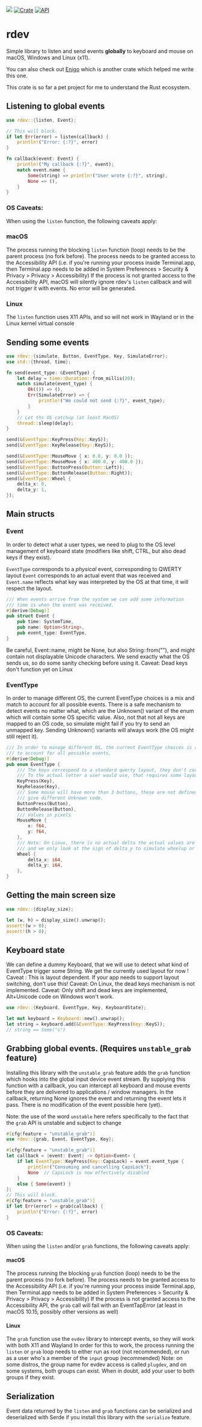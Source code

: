 ![](https://github.com/Narsil/rdev/workflows/build/badge.svg?branch=main)
[![Crate](https://img.shields.io/crates/v/rdev.svg)](https://crates.io/crates/rdev)
[![API](https://docs.rs/rdev/badge.svg)](https://docs.rs/rdev)

# rdev

Simple library to listen and send events **globally** to keyboard and mouse on macOS, Windows and Linux
(x11).

You can also check out [Enigo](https://github.com/Enigo-rs/Enigo) which is another
crate which helped me write this one.

This crate is so far a pet project for me to understand the Rust ecosystem.

## Listening to global events

```rust
use rdev::{listen, Event};

// This will block.
if let Err(error) = listen(callback) {
    println!("Error: {:?}", error)
}

fn callback(event: Event) {
    println!("My callback {:?}", event);
    match event.name {
        Some(string) => println!("User wrote {:?}", string),
        None => (),
    }
}
```

### OS Caveats:
When using the `listen` function, the following caveats apply:

### macOS
The process running the blocking `listen` function (loop) needs to be the parent process (no fork before).
The process needs to be granted access to the Accessibility API (i.e. if you're running your process
inside Terminal.app, then Terminal.app needs to be added in
System Preferences > Security & Privacy > Privacy > Accessibility)
If the process is not granted access to the Accessibility API, macOS will silently ignore rdev's
`listen` callback and will not trigger it with events. No error will be generated.

### Linux
The `listen` function uses X11 APIs, and so will not work in Wayland or in the Linux kernel virtual console

## Sending some events

```rust
use rdev::{simulate, Button, EventType, Key, SimulateError};
use std::{thread, time};

fn send(event_type: &EventType) {
    let delay = time::Duration::from_millis(20);
    match simulate(event_type) {
        Ok(()) => (),
        Err(SimulateError) => {
            println!("We could not send {:?}", event_type);
        }
    }
    // Let ths OS catchup (at least MacOS)
    thread::sleep(delay);
}

send(&EventType::KeyPress(Key::KeyS));
send(&EventType::KeyRelease(Key::KeyS));

send(&EventType::MouseMove { x: 0.0, y: 0.0 });
send(&EventType::MouseMove { x: 400.0, y: 400.0 });
send(&EventType::ButtonPress(Button::Left));
send(&EventType::ButtonRelease(Button::Right));
send(&EventType::Wheel {
    delta_x: 0,
    delta_y: 1,
});
```
## Main structs
### Event

In order to detect what a user types, we need to plug to the OS level management
of keyboard state (modifiers like shift, CTRL, but also dead keys if they exist).

`EventType` corresponds to a *physical* event, corresponding to QWERTY layout
`Event` corresponds to an actual event that was received and `Event.name` reflects
what key was interpreted by the OS at that time, it will respect the layout.

```rust
/// When events arrive from the system we can add some information
/// time is when the event was received.
#[derive(Debug)]
pub struct Event {
    pub time: SystemTime,
    pub name: Option<String>,
    pub event_type: EventType,
}
```

Be careful, Event::name, might be None, but also String::from(""), and might contain
not displayable Unicode characters. We send exactly what the OS sends us, so do some sanity checking
before using it.
Caveat: Dead keys don't function yet on Linux

### EventType

In order to manage different OS, the current EventType choices is a mix and match to account for all possible events.
There is a safe mechanism to detect events no matter what, which are the
Unknown() variant of the enum which will contain some OS specific value.
Also, not that not all keys are mapped to an OS code, so simulate might fail if you
try to send an unmapped key. Sending Unknown() variants will always work (the OS might
still reject it).

```rust
/// In order to manage different OS, the current EventType choices is a mix&match
/// to account for all possible events.
#[derive(Debug)]
pub enum EventType {
    /// The keys correspond to a standard qwerty layout, they don't correspond
    /// To the actual letter a user would use, that requires some layout logic to be added.
    KeyPress(Key),
    KeyRelease(Key),
    /// Some mouse will have more than 3 buttons, these are not defined, and different OS will
    /// give different Unknown code.
    ButtonPress(Button),
    ButtonRelease(Button),
    /// Values in pixels
    MouseMove {
        x: f64,
        y: f64,
    },
    /// Note: On Linux, there is no actual delta the actual values are ignored for delta_x
    /// and we only look at the sign of delta_y to simulate wheelup or wheeldown.
    Wheel {
        delta_x: i64,
        delta_y: i64,
    },
}
```


## Getting the main screen size

```rust
use rdev::{display_size};

let (w, h) = display_size().unwrap();
assert!(w > 0);
assert!(h > 0);
```

## Keyboard state

We can define a dummy Keyboard, that we will use to detect
what kind of EventType trigger some String. We get the currently used
layout for now !
Caveat : This is layout dependent. If your app needs to support
layout switching, don't use this!
Caveat: On Linux, the dead keys mechanism is not implemented.
Caveat: Only shift and dead keys are implemented, Alt+Unicode code on Windows won't work.

```rust
use rdev::{Keyboard, EventType, Key, KeyboardState};

let mut keyboard = Keyboard::new().unwrap();
let string = keyboard.add(&EventType::KeyPress(Key::KeyS));
// string == Some("s")
```

## Grabbing global events. (Requires `unstable_grab` feature)

Installing this library with the `unstable_grab` feature adds the `grab` function
which hooks into the global input device event stream.
By supplying this function with a callback, you can intercept
all keyboard and mouse events before they are delivered to applications / window managers.
In the callback, returning None ignores the event and returning the event lets it pass.
There is no modification of the event possible here (yet).

Note: the use of the word `unstable` here refers specifically to the fact that the `grab` API is unstable and subject to change

```rust
#[cfg(feature = "unstable_grab")]
use rdev::{grab, Event, EventType, Key};

#[cfg(feature = "unstable_grab")]
let callback = |event: Event| -> Option<Event> {
    if let EventType::KeyPress(Key::CapsLock) = event.event_type {
        println!("Consuming and cancelling CapsLock");
        None  // CapsLock is now effectively disabled
    }
    else { Some(event) }
};
// This will block.
#[cfg(feature = "unstable_grab")]
if let Err(error) = grab(callback) {
    println!("Error: {:?}", error)
}
```

### OS Caveats:
When using the `listen` and/or `grab` functions, the following caveats apply:

#### macOS
The process running the blocking `grab` function (loop) needs to be the parent process (no fork before).
The process needs to be granted access to the Accessibility API (i.e. if you're running your process
inside Terminal.app, then Terminal.app needs to be added in
System Preferences > Security & Privacy > Privacy > Accessibility)
If the process is not granted access to the Accessibility API, the `grab` call will fail with an
EventTapError (at least in macOS 10.15, possibly other versions as well)

#### Linux
The `grab` function use the `evdev` library to intercept events, so they will work with both X11 and Wayland
In order for this to work, the process running the `listen` or `grab` loop needs to either run as root (not recommended),
or run as a user who's a member of the `input` group (recommended)
Note: on some distros, the group name for evdev access is called `plugdev`, and on some systems, both groups can exist.
When in doubt, add your user to both groups if they exist.

## Serialization

Event data returned by the `listen` and `grab` functions can be serialized and deserialized with
Serde if you install this library with the `serialize` feature.
